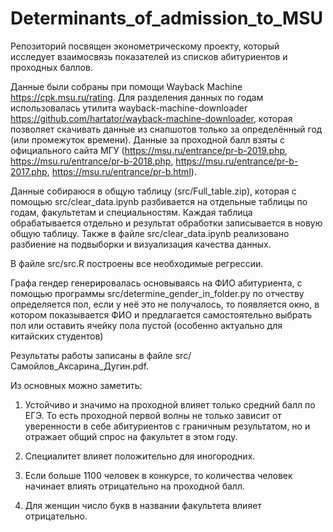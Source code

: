 # Determinants_of_admission_to_MSU
Репозиторий посвящен эконометрическому проекту, который исследует взаимосвязь показателей из списков абитуриентов и проходных баллов.

Данные были собраны при помощи Wayback Machine https://cpk.msu.ru/rating. Для разделения данных по годам использовалась утилита wayback-machine-downloader https://github.com/hartator/wayback-machine-downloader, которая позволяет скачивать данные из снапшотов только за определённый год (или промежуток времени). Данные за проходной балл взяты с официального сайта МГУ (https://msu.ru/entrance/pr-b-2019.php, https://msu.ru/entrance/pr-b-2018.php, https://msu.ru/entrance/pr-b-2017.php, https://msu.ru/entrance/pr-b.html).

Данные собираюся в общую таблицу (src/Full_table.zip), которая с помощью src/clear_data.ipynb разбивается на отдельные таблицы по годам, факультетам и специальностям. Каждая таблица обрабатывается отдельно и результат обработки записывается в новую общую таблицу. Также в файле src/clear_data.ipynb реализовано разбиение на подвыборки и визуализация качества данных.

В файле src/src.R построены все необходимые регрессии.

Графа гендер генерировалась основываясь на ФИО абитуриента, с помощью программы src/determine_gender_in_folder.py  по отчеству определяется пол, если у неё это не получалось, то появляется окно, в котором показывается ФИО и предлагается самостоятельно выбрать пол или оставить ячейку пола пустой (особенно актуально для китайских студентов)

Результаты работы записаны в файле src/Самойлов_Аксарина_Дугин.pdf.

Из основных можно заметить:

1. Устойчиво и значимо на проходной влияет только средний балл по ЕГЭ. То есть проходной первой волны не только зависит от уверенности в себе абитуриентов с граничным результатом, но и отражает общий спрос на факультет в этом году.

2. Специалитет влияет положительно для иногородних.

3. Если больше 1100 человек в конкурсе, то количества человек начинает влиять отрицательно на проходной балл.

4. Для женщин число букв в названии факультета влияет отрицательно.
